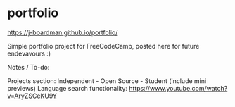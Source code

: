 # portfolio
https://j-boardman.github.io/portfolio/

Simple portfolio project for FreeCodeCamp, posted here for future endevavours :)

Notes / To-do:

Projects section: Independent - Open Source - Student (include mini previews)
Language search functionality: https://www.youtube.com/watch?v=AryZSCeKU9Y



